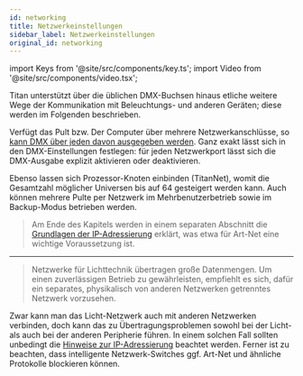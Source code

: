 ```yaml
---
id: networking
title: Netzwerkeinstellungen
sidebar_label: Netzwerkeinstellungen
original_id: networking
---
```


import Keys from '@site/src/components/key.ts';
import Video from '@site/src/components/video.tsx';

Titan unterstützt über die üblichen DMX-Buchsen hinaus etliche
weitere Wege der Kommunikation mit Beleuchtungs- und anderen Geräten;
diese werden im Folgenden beschrieben.

Verfügt das Pult bzw. Der Computer über mehrere Netzwerkanschlüsse, so [kann
DMX über jeden davon ausgegeben werden](system-settings/dmx-output-mapping.md#einrichten-der-dmx-ausgänge). 
Ganz exakt lässt sich in den DMX-Einstellungen festlegen: für jeden 
Netzwerkport lässt sich die DMX-Ausgabe explizit aktivieren oder deaktivieren.

Ebenso lassen sich Prozessor-Knoten einbinden (TitanNet), womit die
Gesamtzahl möglicher Universen bis auf 64 gesteigert werden kann. Auch
können mehrere Pulte per Netzwerk im Mehrbenutzerbetrieb sowie im
Backup-Modus betrieben werden.

> 	Am Ende des Kapitels werden in einem separaten Abschnitt die [Grundlagen
	der IP-Adressierung](networking/a-quick-guide-to-ip-addressing.md) 
	erklärt, was etwa für Art-Net eine wichtige Voraussetzung ist.

---
  
>	Netzwerke für Lichttechnik übertragen große Datenmengen. Um einen 
	zuverlässigen Betrieb zu gewährleisten, empfiehlt es sich, dafür ein 
	separates, physikalisch von anderen Netzwerken getrenntes Netzwerk 
	vorzusehen.

Zwar kann man das Licht-Netzwerk auch mit anderen Netzwerken verbinden, 
doch kann das zu Übertragungsproblemen sowohl bei der Licht- als auch 
bei der anderen Peripherie führen. In einem solchen Fall sollten unbedingt 
die [Hinweise zur IP-Adressierung](networking/a-quick-guide-to-ip-addressing.md) 
beachtet werden. Ferner ist zu beachten, dass intelligente Netzwerk-Switches 
ggf. Art-Net und ähnliche Protokolle blockieren können.
  